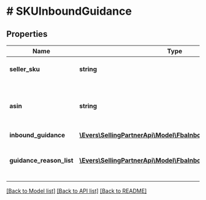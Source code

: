 # # SKUInboundGuidance

## Properties

Name | Type | Description | Notes
------------ | ------------- | ------------- | -------------
**seller_sku** | **string** | The seller SKU of the item. |
**asin** | **string** | The Amazon Standard Identification Number (ASIN) of the item. |
**inbound_guidance** | [**\Evers\SellingPartnerApi\Model\FbaInbound\InboundGuidance**](InboundGuidance.md) |  |
**guidance_reason_list** | [**\Evers\SellingPartnerApi\Model\FbaInbound\GuidanceReason[]**](GuidanceReason.md) | A list of inbound guidance reason information. | [optional]

[[Back to Model list]](../../README.md#models) [[Back to API list]](../../README.md#endpoints) [[Back to README]](../../README.md)
